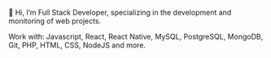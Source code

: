 👋 Hi, I’m Full Stack Developer, specializing in the development and monitoring of web projects.

Work with: Javascript, React, React Native, MySQL, PostgreSQL, MongoDB, Git, PHP, HTML, CSS, NodeJS and more.
